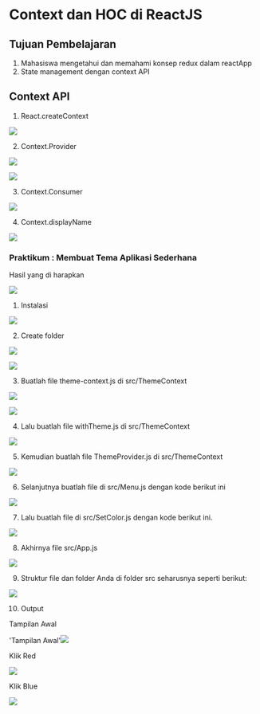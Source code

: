 # Context dan HOC di ReactJS

## Tujuan Pembelajaran

1. Mahasiswa mengetahui dan memahami konsep redux dalam reactApp
2. State management dengan context API

## Context API

1. React.createContext

![](img/1.png)

2. Context.Provider

![](img/2.png)

![](img/3.png)

3. Context.Consumer

![](img/4.png)

4. Context.displayName

![](img/5.png)


### Praktikum : Membuat Tema Aplikasi Sederhana

Hasil yang di harapkan

![](img/hi.png)

1. Instalasi

![](img/i.png)

2. Create folder

![](img/2.1.png)

![](img/2.1.1.png)

3. Buatlah file theme-context.js di src/ThemeContext

![](img/3.1.png)

![](img/3.1.1.png)

4. Lalu buatlah file withTheme.js di src/ThemeContext

![](img/3.1.1.png)

5. Kemudian buatlah file ThemeProvider.js di src/ThemeContext

![](img/5.1.png)

6. Selanjutnya buatlah file di src/Menu.js dengan kode berikut ini

![](img/6.png)

7. Lalu buatlah file di src/SetColor.js dengan kode berikut ini.

![](img/7.png)

8. Akhirnya file src/App.js

![](img/8.png)

9. Struktur file dan folder Anda di folder src seharusnya seperti berikut:

![](img/9.png)

10. Output

Tampilan Awal

'Tampilan Awal'![](img/Tampilan1.png)

Klik Red

![](img/red.png)

Klik Blue

![](img/blue.png)